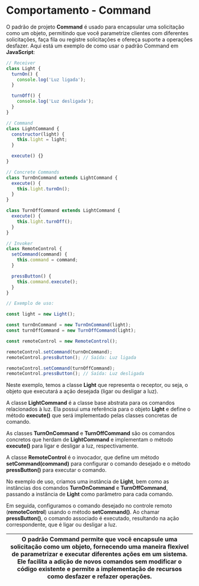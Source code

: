 # Comportamento - Command

O padrão de projeto **Command** é usado para encapsular uma solicitação como um objeto, permitindo que você parametrize clientes com diferentes solicitações, faça fila ou registre solicitações e ofereça suporte a operações desfazer. Aqui está um exemplo de como usar o padrão Command em **JavaScript**:


```javascript
// Receiver
class Light {
  turnOn() {
    console.log('Luz ligada');
  }

  turnOff() {
    console.log('Luz desligada');
  }
}

// Command
class LightCommand {
  constructor(light) {
    this.light = light;
  }

  execute() {}
}

// Concrete Commands
class TurnOnCommand extends LightCommand {
  execute() {
    this.light.turnOn();
  }
}

class TurnOffCommand extends LightCommand {
  execute() {
    this.light.turnOff();
  }
}

// Invoker
class RemoteControl {
  setCommand(command) {
    this.command = command;
  }

  pressButton() {
    this.command.execute();
  }
}

// Exemplo de uso:

const light = new Light();

const turnOnCommand = new TurnOnCommand(light);
const turnOffCommand = new TurnOffCommand(light);

const remoteControl = new RemoteControl();

remoteControl.setCommand(turnOnCommand);
remoteControl.pressButton(); // Saída: Luz ligada

remoteControl.setCommand(turnOffCommand);
remoteControl.pressButton(); // Saída: Luz desligada
```

Neste exemplo, temos a classe **Light** que representa o receptor, ou seja, o objeto que executará a ação desejada (ligar ou desligar a luz).

A classe **LightCommand** é a classe base abstrata para os comandos relacionados à luz. Ela possui uma referência para o objeto **Light** e define o método **execute()** que será implementado pelas classes concretas de comando.

As classes **TurnOnCommand** e **TurnOffCommand** são os comandos concretos que herdam de **LightCommand** e implementam o método **execute()** para ligar e desligar a luz, respectivamente.

A classe **RemoteControl** é o invocador, que define um método **setCommand(command)** para configurar o comando desejado e o método **pressButton()** para executar o comando.

No exemplo de uso, criamos uma instância de **Light**, bem como as instâncias dos comandos **TurnOnCommand** e **TurnOffCommand**, passando a instância de **Light** como parâmetro para cada comando.

Em seguida, configuramos o comando desejado no controle remoto (**remoteControl**) usando o método **setCommand()**. Ao chamar **pressButton()**, o comando associado é executado, resultando na ação correspondente, que é ligar ou desligar a luz.


|O padrão Command permite que você encapsule uma solicitação como um objeto, fornecendo uma maneira flexível de parametrizar e executar diferentes ações em um sistema. Ele facilita a adição de novos comandos sem modificar o código existente e permite a implementação de recursos como desfazer e refazer operações.|
|-|